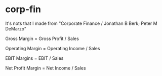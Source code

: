 # corp-fin
It's nots that I made from "Corporate Finance / Jonathan B Berk; Peter M DeMarzo"

Gross Margin = Gross Profit / Sales

Operating Margin = Operating Income / Sales

EBIT Margins = EBIT / Sales

Net Profit Margin = Net Income / Sales
